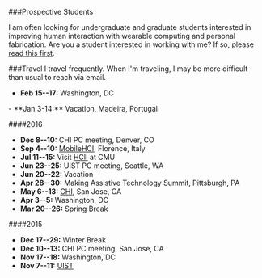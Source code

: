 ###Prospective Students

I am often looking for undergraduate and graduate students interested
in improving human interaction with wearable computing and personal
fabrication. Are you a student interested in working with me? If so,
please [read this first](prospective_students.html).

###Travel
I travel frequently. When I'm traveling, I may be more difficult than
usual to reach via email.

- **Feb 15--17:** Washington, DC
<div markdown="1" class="gray">
- **Jan 3-14:** Vacation, Madeira, Portugal

####2016
- **Dec 8--10:** CHI PC meeting, Denver, CO
- **Sep 4--10:** [MobileHCI](http://mobilehci.acm.org), Florence, Italy
- **Jul 11--15:** Visit [HCII](http://hcii.cmu.edu/) at CMU
- **Jun 23--25:** UIST PC meeting, Seattle, WA
- **Jun 20--22:** Vacation
- **Apr 28--30:** Making Assistive Technology Summit, Pittsburgh, PA
- **May 6--13:** [CHI](http://chi2016.acm.org), San Jose, CA
- **Apr 3--5:** Washington, DC
- **Mar 20--26:** Spring Break

####2015
- **Dec 17--29:** Winter Break
- **Dec 10--13:** CHI PC meeting, San Jose, CA
- **Nov 17--18:** Washington, DC
- **Nov 7--11:** [UIST](http://www.acm.org/uist/uist2015/)
</div>
